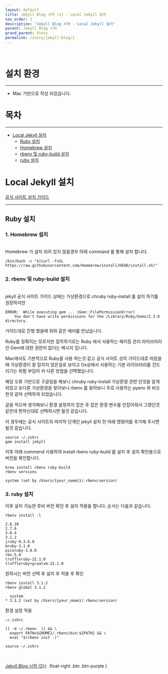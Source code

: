 ```yaml
---
layout: default
title: Jekyll Blog 시작 (1) - Local Jekyll 설치
nav_order: 1
description: "Jekyll Blog 시작 - Local Jekyll 설치"
parent: Jekyll Blog 시작
grand_parent: Story
permalink: /story/jekyll-blog/1
---
```


<br>

# 설치 환경

---
 - Mac 기반으로 작성 되었습니다.



# 목차

---
 - [Local Jekyll 설치](/story/jekyll-blog/1#local-jekyll-설치)
      - [Ruby 설치](/story/jekyll-blog/1#ruby-설치)
      - [Homebrew 설치](/story/jekyll-blog/1#1-homebrew-설치)
      - [rbenv 및 ruby-build 설치](/story/jekyll-blog/1#2-rbenv-및-ruby-build-설치)
      - [ruby 설치](/story/jekyll-blog/1#3-ruby-설치)


# Local Jekyll 설치 
[공식 사이트 설치 가이드](https://jekyllrb.com/docs/installation/macos/)

---

## Ruby 설치

### 1. Homebrew 설치
<br>
Homebrew 가 설치 되어 있지 않을경우 아래 command 를 통해 설치 합니다.

~~~shell
/bin/bash -c "$(curl -fsSL https://raw.githubusercontent.com/Homebrew/install/HEAD/install.sh)"
~~~

### 2. rbenv 및 ruby-build 설치
<br>
jekyll 공식 사이트 가이드 상에는 가상환경으로 chruby ruby-install 를 설치 하기를 권장하지만

~~~shell
ERROR:  While executing gem ... (Gem::FilePermissionError)
    You don't have write permissions for the /Library/Ruby/Gems/2.3.0 directory.
~~~

가이드대로 진행 했을때 위와 같은 에러를 만났습니다.

Ruby를 정확히는 모르지만 짐작하기로는 Ruby 에서 사용하는 패키징 관리 라이브러리인 Gem에 대한 권한이 없다는 메시지 입니다.

Mac에서도 기본적으로 Ruby를 사용 하는것 같고 공식 사이트 상의 가이드대로 따랐을때 가상환경이 잘 잡히지 않은걸로 보이고 
Os상에서 사용하는 기본 라이브러리를 건드리기는 위험 부담이 커 다른 방법을 선택했습니다.

해당 오류 기반으로 구글링을 해보니 chruby ruby-install 가상환경 관련 인것을 알게되었고
또다른 가상환경을 찾아보니 rbenv 를 찾아보니 주로 사용하는 pyenv 와 비슷한것 같아 선택하게 되었습니다.

글을 적으며 생각해보니 환경 설정까지 잡은 후 잡은 환경 변수를 안잡아줘서 그랬던것 같은데 편하신대로 선택하시면 될것 같습니다.

이 경우에는 공식 사이트의 마지막 단계인 jekyll 설치 전 아래 명령어를 추가해 주시면 될것 같습니다.

~~~shell
source ~/.zshrc
gem install jekyll
~~~

이후 아래 commend 사용하여 install rbenv ruby-build 를 설치 후 설치 확인용으로 버전을 확인합니다.

~~~shell
brew install rbenv ruby-build
rbenv versions
~~~
~~~shell
system (set by /Users/{your_name}}/.rbenv/version)
~~~


### 3. ruby 설치
이후 설치 가능한 루비 버전 확인 후 설치 적용을 합니다.
순서는 다음과 같습니다.
~~~shell
rbenv install -l
~~~
~~~shell
2.6.10
2.7.6
3.0.4
3.1.2
jruby-9.3.6.0
mruby-3.1.0
picoruby-3.0.0
rbx-5.0
truffleruby-22.1.0
truffleruby+graalvm-22.1.0
~~~

원하시는 버전 선택 후 설치 후 적용 후 확인
~~~shell
rbenv install 3.1.2
rbenv global 3.1.2
~~~

~~~shell
  system
* 3.1.2 (set by /Users/{your_nmae}/.rbenv/version)
~~~

환경 설정 적용
~~~shell
~/.zshrc
~~~

~~~shell
[[ -d ~/.rbenv  ]] && \
  export PATH=${HOME}/.rbenv/bin:${PATH} && \
  eval "$(rbenv init -)"
~~~

~~~shell
source ~/.zshrc
~~~

<br>

[Jekyll Blog 시작 (2)](/story/jekyll-blog/2){: .float-right .btn .btn-purple }

<br>
<br>
<br>